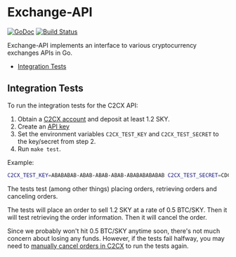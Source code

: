 # Exchange-API

[![GoDoc](https://godoc.org/github.com/skycoin/exchange-api?status.svg)](https://godoc.org/github.com/skycoin/exchange-api)
[![Build Status](https://travis-ci.org/skycoin/exchange-api.svg?branch=master)](https://travis-ci.org/skycoin/exchange-api)

Exchange-API implements an interface to various cryptocurrency exchanges APIs in Go.

<!-- MarkdownTOC autolink="true" bracket="round" depth="5" -->

- [Integration Tests](#integration-tests)

<!-- /MarkdownTOC -->


## Integration Tests

To run the integration tests for the C2CX API:
1. Obtain a [C2CX account](https://www.c2cx.com) and deposit at least 1.2 SKY.
2. Create an [API key](https://www.c2cx.com/in/myaccount/api)
3. Set the environment variables `C2CX_TEST_KEY` and `C2CX_TEST_SECRET` to the key/secret from step 2.
4. Run `make test`.

Example:

```sh
C2CX_TEST_KEY=ABABABAB-ABAB-ABAB-ABAB-ABABABABABAB C2CX_TEST_SECRET=CDCDCDCD-CDCD-CDCD-CDCD-CDCDCDCDCDCD make test
```

The tests test (among other things) placing orders, retrieving orders and canceling orders.

The tests will place an order to sell 1.2 SKY at a rate of 0.5 BTC/SKY. Then it will test retrieving the order information. Then it will cancel the order.

Since we probably won't hit 0.5 BTC/SKY anytime soon, there's not much concern about losing any funds.
However, if the tests fail halfway, you may need to [manually cancel orders in C2CX](https://www.c2cx.com/in/orders) to run the tests again.


